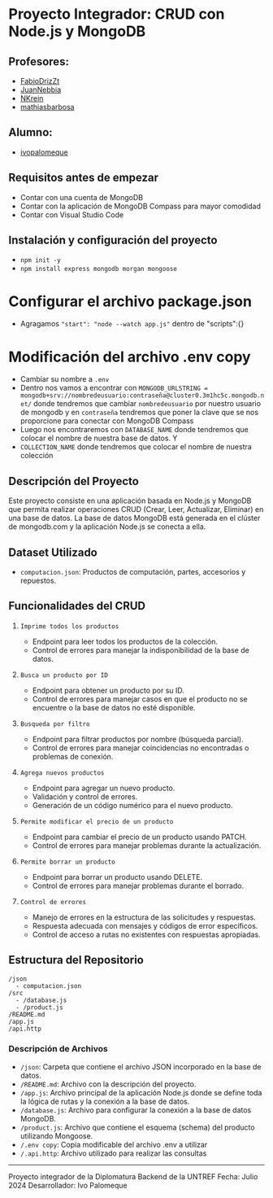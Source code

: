 # Proyecto Integrador: CRUD con Node.js y MongoDB

## Profesores: 
   - [FabioDrizZt](https://github.com/FabioDrizZt)
   - [JuanNebbia](https://github.com/JuanNebbia)
   - [NKrein](https://github.com/NKrein)
   - [mathiasbarbosa](https://github.com/mathiasbarbosa)
  
## Alumno:
   - [ivopalomeque](https://github.com/ivopalomeque)

## Requisitos antes de empezar
   - Contar con una cuenta de MongoDB
   - Contar con la aplicación de MongoDB Compass para mayor comodidad
   - Contar con Visual Studio Code

## Instalación y configuración del proyecto
   - `npm init -y`
   - `npm install express mongodb morgan mongoose`

# Configurar el archivo package.json
   - Agragamos `"start": "node --watch app.js"` dentro de "scripts":{}

# Modificación del archivo .env copy
   - Cambiar su nombre a `.env`
   - Dentro nos vamos a encontrar con `MONGODB_URLSTRING = mongodb+srv://nombredeusuario:contraseña@cluster0.3m1hc5c.mongodb.net/` donde tendremos que cambiar `nombredeusuario` por nuestro usuario de mongodb y en `contraseña` tendremos que poner la clave que se nos proporcione para conectar con MongoDB Compass
   - Luego nos encontraremos con `DATABASE_NAME` donde tendremos que colocar el nombre de nuestra base de datos. Y
   - `COLLECTION_NAME` donde tendremos que colocar el nombre de nuestra colección

## Descripción del Proyecto

Este proyecto consiste en una aplicación basada en Node.js y MongoDB que permita realizar operaciones CRUD (Crear, Leer, Actualizar, Eliminar) en una base de datos. La base de datos MongoDB está generada en el clúster de mongodb.com y la aplicación Node.js se conecta a ella.

## Dataset Utilizado

- `computacion.json`: Productos de computación, partes, accesorios y repuestos.

## Funcionalidades del CRUD

1. `Imprime todos los productos`
   - Endpoint para leer todos los productos de la colección.
   - Control de errores para manejar la indisponibilidad de la base de datos.

2. `Busca un producto por ID`
   - Endpoint para obtener un producto por su ID.
   - Control de errores para manejar casos en que el producto no se encuentre o la base de datos no esté disponible.

3. `Busqueda por filtro`
   - Endpoint para filtrar productos por nombre (búsqueda parcial).
   - Control de errores para manejar coincidencias no encontradas o problemas de conexión.

4. `Agrega nuevos productos`
   - Endpoint para agregar un nuevo producto.
   - Validación y control de errores.
   - Generación de un código numérico para el nuevo producto.

5. `Permite modificar el precio de un producto`
   - Endpoint para cambiar el precio de un producto usando PATCH.
   - Control de errores para manejar problemas durante la actualización.
     
6. `Permite borrar un producto`
   - Endpoint para borrar un producto usando DELETE.
   - Control de errores para manejar problemas durante el borrado.

7. `Control de errores`
   - Manejo de errores en la estructura de las solicitudes y respuestas.
   - Respuesta adecuada con mensajes y códigos de error específicos.
   - Control de acceso a rutas no existentes con respuestas apropiadas.

## Estructura del Repositorio

```plaintext
/json
  - computacion.json
/src
  - /database.js
  - /product.js
/README.md
/app.js
/api.http
```

### Descripción de Archivos

- `/json`: Carpeta que contiene el archivo JSON incorporado en la base de datos.
- `/README.md`: Archivo con la descripción del proyecto.
- `/app.js`: Archivo principal de la aplicación Node.js donde se define toda la lógica de rutas y la conexión a la base de datos.
- `/database.js`: Archivo para configurar la conexión a la base de datos MongoDB.
- `/product.js`: Archivo que contiene el esquema (schema) del producto utilizando Mongoose.
- `/.env copy`: Copia modificable del archivo .env a utilizar
- `/.api.http`: Archivo utilizado para realizar las consultas

---

Proyecto integrador de la Diplomatura Backend de la UNTREF
   Fecha: Julio 2024
   Desarrollador: Ivo Palomeque
